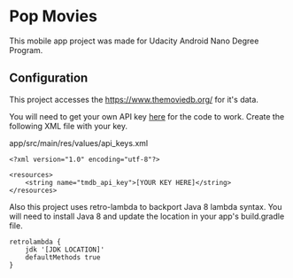 Pop Movies
==========
This mobile app project was made for Udacity Android Nano Degree Program.

Configuration
-------------
This project accesses the https://www.themoviedb.org/ for it's data.

You will need to get your own API key [here](https://www.themoviedb.org/account/signup)
for the code to work. Create the following XML file with your key.

app/src/main/res/values/api_keys.xml

    <?xml version="1.0" encoding="utf-8"?>

    <resources>
        <string name="tmdb_api_key">[YOUR KEY HERE]</string>
    </resources>


Also this project uses retro-lambda to backport Java 8 lambda syntax.  You will
need to install Java 8 and update the location in your app's build.gradle file.

    retrolambda {
        jdk '[JDK LOCATION]'
        defaultMethods true
    }

